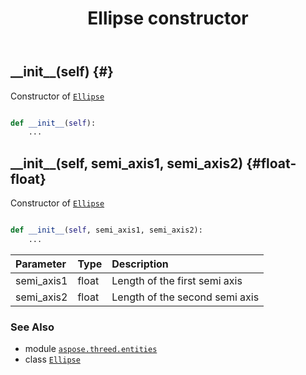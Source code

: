 ﻿---
title: Ellipse constructor
second_title: Aspose.3D for Python via .NET API References
description: 
type: docs
weight: 10
url: /python-net/aspose.threed.entities/ellipse/__init__/
is_root: false
---

## \_\_init\_\_(self) {#}

Constructor of [`Ellipse`](/3d/python-net/aspose.threed.entities/ellipse)



```python

def __init__(self):
    ...
```




## \_\_init\_\_(self, semi_axis1, semi_axis2) {#float-float}

Constructor of [`Ellipse`](/3d/python-net/aspose.threed.entities/ellipse)



```python

def __init__(self, semi_axis1, semi_axis2):
    ...
```


| Parameter | Type | Description |
| :- | :- | :- |
| semi_axis1 | float | Length of the first semi axis |
| semi_axis2 | float | Length of the second semi axis |



### See Also
* module [`aspose.threed.entities`](../../)
* class [`Ellipse`](/3d/python-net/aspose.threed.entities/ellipse)
